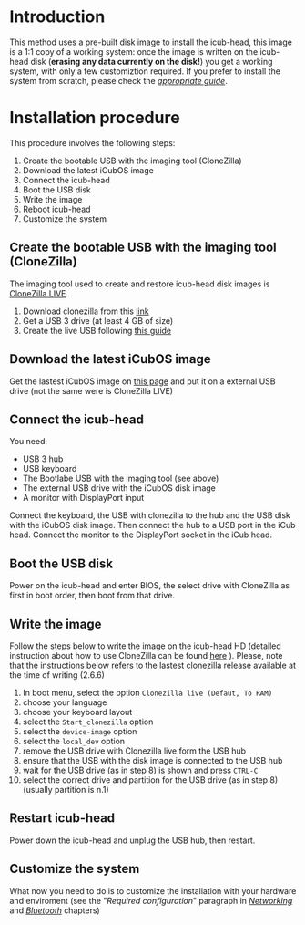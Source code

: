 # Introduction

This method uses a pre-built disk image to install the icub-head, this image is a 1:1 copy of a working system: once the image is written on the icub-head disk (**erasing any data currently on the disk!**) you get a working system, with only a few customiztion required.
If you prefer to install the system from scratch, please check the [_appropriate guide_](installation-from-scratch.md).

# Installation procedure

This procedure involves the following steps:

1. Create the bootable USB with the imaging tool (CloneZilla)
2. Download the latest iCubOS image
3. Connect the icub-head
4. Boot the USB disk
5. Write the image
6. Reboot icub-head
7. Customize the system

## Create the bootable USB with the imaging tool (CloneZilla)

The imaging tool used to create and restore icub-head disk images is [CloneZilla LIVE](https://clonezilla.org/clonezilla-live.php).

1. Download clonezilla from this [link](https://clonezilla.org/downloads.php)
2. Get a USB 3 drive (at least 4 GB of size)
3. Create the live USB following [this guide](https://clonezilla.org/liveusb.php)

## Download the latest iCubOS image

Get the lastest iCubOS image on [this page](../download.md) and put it on a external USB drive (not the same were is CloneZilla LIVE)

## Connect the icub-head

You need:

- USB 3 hub
- USB keyboard
- The Bootlabe USB with the imaging tool (see above)
- The external USB drive with the iCubOS disk image
- A monitor with DisplayPort input

Connect the keyboard, the USB with clonezilla to the hub and the USB disk with the iCubOS disk image. Then connect the hub to a USB port in the iCub head.
Connect the monitor to the DisplayPort socket in the iCub head.

## Boot the USB disk

Power on the icub-head and enter BIOS, the select drive with CloneZilla as first in boot order, then boot from that drive.

## Write the image

Follow the steps below to write the image on the icub-head HD (detailed instruction about how to use CloneZilla can be found [here](https://clonezilla.org/clonezilla-usage/clonezilla-live-usage.php) ).
Please, note that the instructions below refers to the lastest clonezilla release available at the time of writing (2.6.6)

1. In boot menu, select the option `Clonezilla live (Defaut, To RAM)`
2. choose your language
3. choose your keyboard layout
4. select the `Start_clonezilla` option
5. select the `device-image` option
6. select the `local_dev` option
7. remove the USB drive with Clonezilla live form the USB hub
8. ensure that the USB with the disk image is connected to the USB hub
9. wait for the USB drive (as in step 8) is shown and press `CTRL-C`
10. select the correct drive and partition for the USB drive (as in step 8) (usually partition is n.1)

## Restart icub-head

Power down the icub-head and unplug the USB hub, then restart.

## Customize the system

What now you need to do is to customize the installation with your hardware and enviroment (see the "_Required configuration_" paragraph in [_Networking_](networking.md) and [_Bluetooth_](bluetooth.md) chapters)
